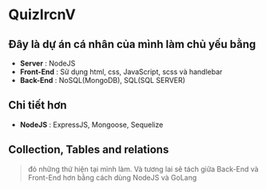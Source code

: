 # QuizIrcnV
## Đây là dự án cá nhân của mình làm chủ yếu bằng 
- **Server**    : NodeJS
- **Front-End** : Sử dụng html, css, JavaScript, scss và handlebar
- **Back-End**  : NoSQL(MongoDB), SQL(SQL SERVER)
## Chi tiết hơn 
- **NodeJS**    : ExpressJS, Mongoose, Sequelize 
## Collection, Tables and relations
> đó những thứ hiện tại mình làm. Và tương lai sẽ tách giữa Back-End và Front-End hơn bằng cách dùng NodeJS và GoLang